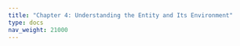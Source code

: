 ```yaml
---
title: "Chapter 4: Understanding the Entity and Its Environment"
type: docs
nav_weight: 21000
---
```

